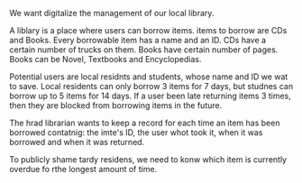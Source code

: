 We want digitalize the management of our local library.

A liblary is a place where users can borrow items. items to borrow are CDs and Books. Every borrowable item has a name and an ID. CDs have a certain number of trucks on them. Books have certain number of pages. Books can be Novel, Textbooks and Encyclopedias. 

Potential users are local residnts and students, whose name and ID we wat to save. Local residents can only borrow 3 items for 7 days, but studnes can borrow up to 5 items for 14 days. If a user been late returning items 3 times, then they are blocked from borrowing items in the future.

The hrad librarian wants to keep a record for each time an item has been  borrowed contatnig: the imte's ID, the user whot took it, when it was borrowed and when it was returned.

To publicly shame tardy residens, we need to konw which item is currently overdue fo rthe longest amount of time.
